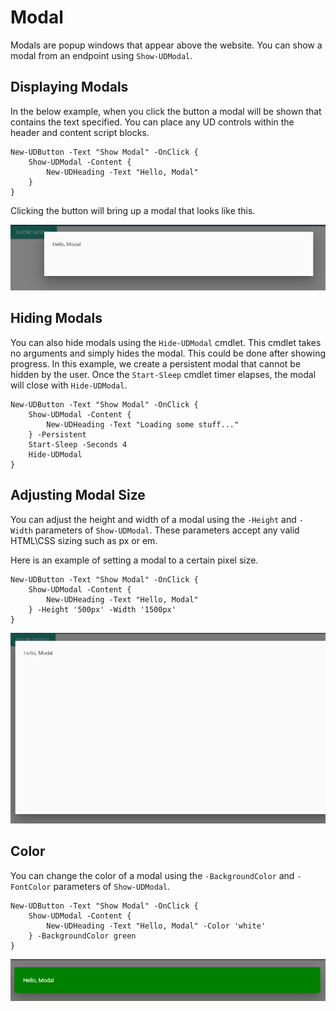 # Modal

Modals are popup windows that appear above the website. You can show a modal from an endpoint using `Show-UDModal`. 

## Displaying Modals

In the below example, when you click the button a modal will be shown that contains the text specified. You can place any UD controls within the header and content script blocks. 

```text
New-UDButton -Text "Show Modal" -OnClick {
    Show-UDModal -Content {
        New-UDHeading -Text "Hello, Modal"
    }
}
```

Clicking the button will bring up a modal that looks like this. 

![Modal with a Heading in the Content](../.gitbook/assets/image%20%2860%29.png)

## Hiding Modals

You can also hide modals using the `Hide-UDModal` cmdlet. This cmdlet takes no arguments and simply hides the modal. This could be done after showing progress. In this example, we create a persistent modal that cannot be hidden by the user. Once the `Start-Sleep` cmdlet timer elapses, the modal will close with `Hide-UDModal`.

```text
New-UDButton -Text "Show Modal" -OnClick {
    Show-UDModal -Content {
        New-UDHeading -Text "Loading some stuff..."
    } -Persistent
    Start-Sleep -Seconds 4
    Hide-UDModal
}
```

## Adjusting Modal Size

You can adjust the height and width of a modal using the `-Height` and `-Width` parameters of `Show-UDModal`. These parameters accept any valid HTML\CSS sizing such as px or em. 

Here is an example of setting a modal to a certain pixel size. 

```text
New-UDButton -Text "Show Modal" -OnClick {
    Show-UDModal -Content {
        New-UDHeading -Text "Hello, Modal"
    } -Height '500px' -Width '1500px'
}
```

![Large modal](../.gitbook/assets/image%20%2832%29.png)

## Color

You can change the color of a modal using the `-BackgroundColor` and `-FontColor` parameters of `Show-UDModal`. 

```text
New-UDButton -Text "Show Modal" -OnClick {
    Show-UDModal -Content {
        New-UDHeading -Text "Hello, Modal" -Color 'white'
    } -BackgroundColor green 
}
```

![Green Modal](../.gitbook/assets/image%20%2833%29.png)

